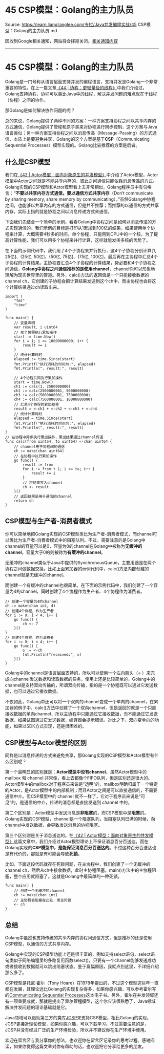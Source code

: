 # 45 CSP模型：Golang的主力队员 

Source: https://learn.lianglianglee.com/专栏/Java并发编程实战/45 CSP模型：Golang的主力队员.md

因收到Google相关通知，网站将会择期关闭。[相关通知内容](https://lumendatabase.org/notices/44265620)

---

# 45 CSP模型：Golang的主力队员

Golang是一门号称从语言层面支持并发的编程语言，支持并发是Golang一个非常重要的特性。在上一篇文章[《44 | 协程：更轻量级的线程》](https://time.geekbang.org/column/article/99787)中我们介绍过，Golang支持协程，协程可以类比Java中的线程，解决并发问题的难点就在于线程（协程）之间的协作。

那Golang是如何解决协作问题的呢？

总的来说，Golang提供了两种不同的方案：一种方案支持协程之间以共享内存的方式通信，Golang提供了管程和原子类来对协程进行同步控制，这个方案与Java语言类似；另一种方案支持协程之间以消息传递（Message-Passing）的方式通信，本质上是要避免共享，Golang的这个方案是基于**CSP**（Communicating Sequential Processes）模型实现的。Golang比较推荐的方案是后者。

## 什么是CSP模型

我们在[《42 | Actor模型：面向对象原生的并发模型》](https://time.geekbang.org/column/article/98903)中介绍了Actor模型，Actor模型中Actor之间就是不能共享内存的，彼此之间通信只能依靠消息传递的方式。Golang实现的CSP模型和Actor模型看上去非常相似，Golang程序员中有句格言：“**不要以共享内存方式通信，要以通信方式共享内存**（Don’t communicate by sharing memory, share memory by communicating）。”虽然Golang中协程之间，也能够以共享内存的方式通信，但是并不推荐；而推荐的以通信的方式共享内存，实际上指的就是协程之间以消息传递方式来通信。

下面我们先结合一个简单的示例，看看Golang中协程之间是如何以消息传递的方式实现通信的。我们示例的目标是打印从1累加到100亿的结果，如果使用单个协程来计算，大概需要4秒多的时间。单个协程，只能用到CPU中的一个核，为了提高计算性能，我们可以用多个协程来并行计算，这样就能发挥多核的优势了。

在下面的示例代码中，我们用了4个子协程来并行执行，这4个子协程分别计算[1, 25亿]、(25亿, 50亿]、(50亿, 75亿]、(75亿, 100亿]，最后再在主协程中汇总4个子协程的计算结果。主协程要汇总4个子协程的计算结果，势必要和4个子协程之间通信，**Golang中协程之间通信推荐的是使用channel**，channel你可以形象地理解为现实世界里的管道。另外，calc()方法的返回值是一个只能接收数据的channel ch，它创建的子协程会把计算结果发送到这个ch中，而主协程也会将这个计算结果通过ch读取出来。

```
import (
	"fmt"
	"time"
)

func main() {
    // 变量声明
	var result, i uint64
    // 单个协程执行累加操作
	start := time.Now()
	for i = 1; i <= 10000000000; i++ {
		result += i
	}
	// 统计计算耗时
	elapsed := time.Since(start)
	fmt.Printf("执行消耗的时间为:", elapsed)
	fmt.Println(", result:", result)

    // 4个协程共同执行累加操作
	start = time.Now()
	ch1 := calc(1, 2500000000)
	ch2 := calc(2500000001, 5000000000)
	ch3 := calc(5000000001, 7500000000)
	ch4 := calc(7500000001, 10000000000)
    // 汇总4个协程的累加结果
	result = <-ch1 + <-ch2 + <-ch3 + <-ch4
	// 统计计算耗时
	elapsed = time.Since(start)
	fmt.Printf("执行消耗的时间为:", elapsed)
	fmt.Println(", result:", result)
}
// 在协程中异步执行累加操作，累加结果通过channel传递
func calc(from uint64, to uint64) <-chan uint64 {
    // channel用于协程间的通信
	ch := make(chan uint64)
    // 在协程中执行累加操作
	go func() {
		result := from
		for i := from + 1; i <= to; i++ {
			result += i
		}
        // 将结果写入channel
		ch <- result
	}()
    // 返回结果是用于通信的channel
	return ch
}

```

## CSP模型与生产者-消费者模式

你可以简单地把Golang实现的CSP模型类比为生产者-消费者模式，而channel可以类比为生产者-消费者模式中的阻塞队列。不过，需要注意的是Golang中channel的容量可以是0，容量为0的channel在Golang中被称为**无缓冲的channel**，容量大于0的则被称为**有缓冲的channel**。

无缓冲的channel类似于Java中提供的SynchronousQueue，主要用途是在两个协程之间做数据交换。比如上面累加器的示例代码中，calc()方法内部创建的channel就是无缓冲的channel。

而创建一个有缓冲的channel也很简单，在下面的示例代码中，我们创建了一个容量为4的channel，同时创建了4个协程作为生产者、4个协程作为消费者。

```
// 创建一个容量为4的channel 
ch := make(chan int, 4)
// 创建4个协程，作为生产者
for i := 0; i < 4; i++ {
	go func() {
		ch <- 7
	}()
}
// 创建4个协程，作为消费者
for i := 0; i < 4; i++ {
    go func() {
    	o := <-ch
    	fmt.Println("received:", o)
    }()
}

```

Golang中的channel是语言层面支持的，所以可以使用一个左向箭头（<-）来完成向channel发送数据和读取数据的任务，使用上还是比较简单的。Golang中的channel是支持双向传输的，所谓双向传输，指的是一个协程既可以通过它发送数据，也可以通过它接收数据。

不仅如此，Golang中还可以将一个双向的channel变成一个单向的channel，在累加器的例子中，calc()方法中创建了一个双向channel，但是返回的就是一个只能接收数据的单向channel，所以主协程中只能通过它接收数据，而不能通过它发送数据，如果试图通过它发送数据，编译器会提示错误。对比之下，双向变单向的功能，如果以SDK方式实现，还是很困难的。

## CSP模型与Actor模型的区别

同样是以消息传递的方式来避免共享，那Golang实现的CSP模型和Actor模型有什么区别呢？

第一个最明显的区别就是：**Actor模型中没有channel**。虽然Actor模型中的 mailbox 和 channel 非常像，看上去都像个FIFO队列，但是区别还是很大的。Actor模型中的mailbox对于程序员来说是“透明”的，mailbox明确归属于一个特定的Actor，是Actor模型中的内部机制；而且Actor之间是可以直接通信的，不需要通信中介。但CSP模型中的 channel 就不一样了，它对于程序员来说是“可见”的，是通信的中介，传递的消息都是直接发送到 channel 中的。

第二个区别是：Actor模型中发送消息是**非阻塞**的，而CSP模型中是**阻塞**的。Golang实现的CSP模型，channel是一个阻塞队列，当阻塞队列已满的时候，向channel中发送数据，会导致发送消息的协程阻塞。

第三个区别则是关于消息送达的。在[《42 | Actor模型：面向对象原生的并发模型》](https://time.geekbang.org/column/article/98903)这篇文章中，我们介绍过Actor模型理论上不保证消息百分百送达，而在Golang实现的**CSP模型中，是能保证消息百分百送达的**。不过这种百分百送达也是有代价的，那就是有可能会导致**死锁**。

比如，下面这段代码就存在死锁问题，在主协程中，我们创建了一个无缓冲的channel ch，然后从ch中接收数据，此时主协程阻塞，main()方法中的主协程阻塞，整个应用就阻塞了。这就是Golang中最简单的一种死锁。

```
func main() {
    // 创建一个无缓冲的channel  
    ch := make(chan int)
    // 主协程会阻塞在此处，发生死锁
    <- ch 
}

```

## 总结

Golang中虽然也支持传统的共享内存的协程间通信方式，但是推荐的还是使用CSP模型，以通信的方式共享内存。

Golang中实现的CSP模型功能上还是很丰富的，例如支持select语句，select语句类似于网络编程里的多路复用函数select()，只要有一个channel能够发送成功或者接收到数据就可以跳出阻塞状态。鉴于篇幅原因，我就点到这里，不详细介绍那么多了。

CSP模型是托尼·霍尔（Tony Hoare）在1978年提出的，不过这个模型这些年一直都在发展，其理论远比Golang的实现复杂得多，如果你感兴趣，可以参考霍尔写的[Communicating Sequential Processes](http://www.usingcsp.com/cspbook.pdf)这本电子书。另外，霍尔在并发领域还有一项重要成就，那就是提出了霍尔管程模型，这个你应该很熟悉了，Java领域解决并发问题的理论基础就是它。

Java领域可以借助第三方的类库[JCSP](https://www.cs.kent.ac.uk/projects/ofa/jcsp/)来支持CSP模型，相比Golang的实现，JCSP更接近理论模型，如果你感兴趣，可以下载学习。不过需要注意的是，JCSP并没有经过广泛的生产环境检验，所以并不建议你在生产环境中使用。

欢迎在留言区与我分享你的想法，也欢迎你在留言区记录你的思考过程。感谢阅读，如果你觉得这篇文章对你有帮助的话，也欢迎把它分享给更多的朋友。